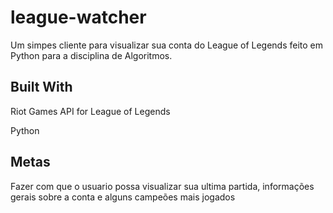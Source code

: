 # league-watcher
Um simpes cliente para visualizar sua conta do League of Legends feito em Python para a disciplina de Algoritmos.
## Built With
Riot Games API for League of Legends

Python
## Metas
Fazer com que o usuario possa visualizar sua ultima partida, informações gerais sobre 
a conta e alguns campeões mais jogados
